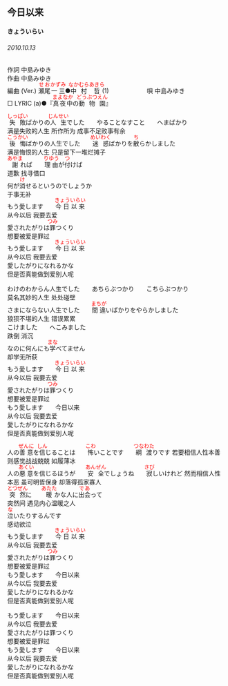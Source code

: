 <style type="text/css">
	ruby{
	    ruby-position: over;
	}
	ruby > rt{font-size: 12px;color:red;}
	p{font:16px;font-size: '楷体'}
</style>
## 今日以来
#### きょういらい
###### 2010.10.13


作詞     中島みゆき　　　　　   
作曲      中島みゆき  　　　   
編曲 (Ver.) <ruby><rb>瀬尾</rb><rp>(</rp><rt>せお</rt><rp>)</rp></ruby><ruby><rb>一三</rb><rp>(</rp><rt>かずみ</rt><rp>)</rp></ruby>●<ruby><rb>中村</rb><rp>(</rp><rt>なかむら</rt><rp>)</rp></ruby><ruby><rb>哲</rb><rp>(</rp><rt>あきら</rt><rp>)</rp></ruby>(1)　　　　　　
唄  中島みゆき        
□ LYRIC (a)●『<ruby><rb>真夜中</rb><rp>(</rp><rt>まよなか</rt><rp>)</rp></ruby>の<ruby><rb>動物園</rb><rp>(</rp><rt>どうぶつえん</rt><rp>)</rp></ruby>』   
   
<ruby><rb>失敗</rb><rp>(</rp><rt>しっぱい</rt><rp>)</rp></ruby>ばかりの<ruby><rb>人生</rb><rp>(</rp><rt>じんせい</rt><rp>)</rp></ruby>でした　　やることなすこと　　へまばかり   
满是失败的人生 所作所为 成事不足败事有余  
<ruby><rb>後悔</rb><rp>(</rp><rt>こうかい</rt><rp>)</rp></ruby>ばかりの人生でした　　<ruby><rb>迷惑</rb><rp>(</rp><rt>めいわく</rt><rp>)</rp></ruby>ばかりを<ruby><rb>散</rb><rp>(</rp><rt>ち</rt><rp>)</rp></ruby>らかしました   
满是悔恨的人生 只是留下一堆烂摊子  
<ruby><rb>謝</rb><rp>(</rp><rt>あやま</rt><rp>)</rp></ruby>れば　　<ruby><rb>理由</rb><rp>(</rp><rt>りゆう</rt><rp>)</rp></ruby>が<ruby><rb>付</rb><rp>(</rp><rt>つ</rt><rp>)</rp></ruby>けば   
道歉 找寻借口  
何が<ruby><rb>消</rb><rp>(</rp><rt>け</rt><rp>)</rp></ruby>せるというのでしょうか   
于事无补  
もう愛します　　<ruby><rb>今日以来</rb><rp>(</rp><rt>きょういらい</rt><rp>)</rp></ruby>   
从今以后 我要去爱  
愛されたがりは<ruby><rb>罪</rb><rp>(</rp><rt>つみ</rt><rp>)</rp></ruby>つくり   
想要被爱是罪过  
もう愛します　　<ruby><rb>今日以来</rb><rp>(</rp><rt>きょういらい</rt><rp>)</rp></ruby>   
从今以后 我要去爱  
愛したがりになれるかな   
但是否真能做到爱别人呢  
   
わけのわからん人生でした　　あちらぶつかり　　こちらぶつかり    
莫名其妙的人生 处处碰壁  
さまにならない人生でした　　<ruby><rb>間違</rb><rp>(</rp><rt>まちが</rt><rp>)</rp></ruby>いばかりをやらかしました    
狼狈不堪的人生 错误累累  
こけました　　へこみました    
跌倒 消沉  
なのに何んにも<ruby><rb>学</rb><rp>(</rp><rt>まな</rt><rp>)</rp></ruby>べてません    
却学无所获  
もう愛します　　<ruby><rb>今日以来</rb><rp>(</rp><rt>きょういらい</rt><rp>)</rp></ruby>    
从今以后 我要去爱  
愛されたがりは<ruby><rb>罪</rb><rp>(</rp><rt>つみ</rt><rp>)</rp></ruby>つくり    
想要被爱是罪过  
もう愛します　　今日以来    
从今以后 我要去爱  
愛したがりになれるかな    
但是否真能做到爱别人呢  
  
人の<ruby><rb>善意</rb><rp>(</rp><rt>ぜんに</rt><rp>)</rp></ruby>を<ruby><rb>信</rb><rp>(</rp><rt>しん</rt><rp>)</rp></ruby>じることは　　<ruby><rb>怖</rb><rp>(</rp><rt>こわ</rt><rp>)</rp></ruby>いことです　　<ruby><rb>綱渡</rb><rp>(</rp><rt>つなわた</rt><rp>)</rp></ruby>りです
若要相信人性本善 则感觉战战兢兢 如履薄冰     
人の<ruby><rb>悪意</rb><rp>(</rp><rt>あくい</rt><rp>)</rp></ruby>を信じるほうが　　<ruby><rb>安全</rb><rp>(</rp><rt>あんぜん</rt><rp>)</rp></ruby>でしょうね　　<ruby><rb>寂</rb><rp>(</rp><rt>さび</rt><rp>)</rp></ruby>しいけれど
然而相信人性本恶 虽可明哲保身 却落得孤家寡人     
<ruby><rb>突然</rb><rp>(</rp><rt>とつぜん</rt><rp>)</rp></ruby>に　　<ruby><rb>暖</rb><rp>(</rp><rt>あたた</rt><rp>)</rp></ruby>かな人に<ruby><rb>出会</rb><rp>(</rp><rt>であ</rt><rp>)</rp></ruby>って   
突然间 遇见内心温暖之人  
<ruby><rb>泣</rb><rp>(</rp><rt>な</rt><rp>)</rp></ruby>いたりするんです   
感动欲泣  
もう愛します　　<ruby><rb>今日以来</rb><rp>(</rp><rt>きょういらい</rt><rp>)</rp></ruby>   
从今以后 我要去爱  
愛されたがりは<ruby><rb>罪</rb><rp>(</rp><rt>つみ</rt><rp>)</rp></ruby>つくり   
想要被爱是罪过  
もう愛します　　今日以来   
从今以后 我要去爱  
愛したがりになれるかな   
但是否真能做到爱别人呢  








   
   
もう愛します　　今日以来   
从今以后 我要去爱  
愛されたがりは罪つくり   
想要被爱是罪过  
もう愛します　　今日以来   
从今以后 我要去爱  
愛したがりになれるかな   
但是否真能做到爱别人呢  





